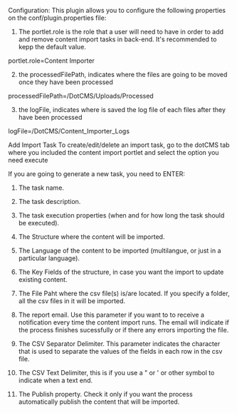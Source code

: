 Configuration:
This plugin allows you to configure the following properties on the conf/plugin.properties file:

1. The portlet.role is the role that a user will need to have in order to add and remove content import tasks in back-end. It's recommended to kepp the default value.

portlet.role=Content Importer

2. the processedFilePath, indicates where the files are going to be moved once they have been processed

processedFilePath=/DotCMS/Uploads/Processed

3. the logFile, indicates where is saved the log file of each files after they have been processed

logFile=/DotCMS/Content_Importer_Logs

Add Import Task
To create/edit/delete an import task, go to the dotCMS tab where you included the content import portlet and select the option you need execute

If you are going to generate a new task, you need to ENTER:

1. The task name.

2. The task description.

3. The task execution properties (when and for how long the task should be executed).

4. The Structure where the content will be imported.

5. The Language of the content to be imported (multilangue, or just in a particular language).

6. The Key Fields of the structure, in case you want the import to update existing content.

7. The File Paht where the csv file(s) is/are located. If you specify a folder, all the csv files in it will be imported.

8. The report email. Use this parameter if you want to to receive a notification every time the content import runs. The email will indicate if the process finishes sucessfully or if there any errors importing the file.

9. The CSV Separator Delimiter. This parameter indicates the character that is used to separate the values of the fields in each row in the csv file.

10. The CSV Text Delimiter, this is if you use a " or ' or other symbol to indicate when a text end.

11.  The Publish property. Check it only if you want the process automatically publish the content that will be imported.